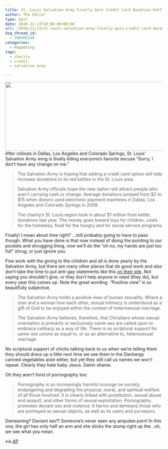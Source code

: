 ```yaml
---
title: St. Louis Salvation Army Finally Gets Credit Card Donation Kettles, Still Not Cool with Gay Stuff
author: The Editor
type: post
date: 2010-12-13T20:00:09+00:00
url: /2010/12/13/st-louis-salvation-army-finally-gets-credit-card-donation-kettles-still-not-cool-with-gay-stuff/
dsq_thread_id:
  - 190305240
categories:
  - Happening
tags:
  - charity
  - credit
  - salvation army

---
```

[<img class="aligncenter size-full wp-image-8198" title="credit-card-machine-kettle" src="http://media.punchingkitty.com/wordpress/2010/12/credit-card-machine-kettle.jpeg" alt="" width="600" height="219" />][1]After rollouts in Dallas, Los Angeles and Colorado Springs, St. Louis&#8217; Salvation Army wing is finally killing everyone&#8217;s favorite excuse &#8220;Sorry, I don&#8217;t have any change on me.&#8221;

> The Salvation Army is hoping that adding a credit card option will help increase donations to its red kettles in the St. Louis area.
> 
> Salvation Army officials hope the new option will attract people who aren&#8217;t carrying cash or change. Average donations jumped from $2 to $15 when donors used electronic payment machines in Dallas, Los Angeles and Colorado Springs in 2008.
> 
> The charity&#8217;s St. Louis region took in about $1 million from kettle donations last year. The money goes toward toys for children, coats for the homeless, food for the hungry and for social service programs.

Finally! I mean about time right? &#8230;still probably going to have to pass though. What you have done is that now instead of doing the pointing to our pockets and shrugging thing, now we&#8217;ll do the &#8220;oh no, my hands are just too full&#8221; shrug, or just ignore you.

Fine work with the giving to the children and all is done yearly by the Salvation Army, but there are many other places that do good work and also don&#8217;t take the time to put anti-gay statements like this <a href="http://www.salvationarmyusa.org/usn/www_usn_2.nsf/vw-dynamic-arrays/B6F3F4DF3150F5B585257434004C177D?openDocument&charset=utf-8" target="_blank">on their site</a>. Not saying you shouldn&#8217;t give, or they don&#8217;t help anyone in need (they do), but every year this comes up. Note the great wording. &#8220;Positive view&#8221; is so beautifully subjective.

> The Salvation Army holds a positive view of human sexuality. Where a man and a woman love each other, sexual intimacy is understood as a gift of God to be enjoyed within the context of heterosexual marriage.
> 
> The Salvation Army believes, therefore, that Christians whose sexual orientation is primarily or exclusively same-sex are called upon to embrace celibacy as a way of life. There is no scriptural support for same-sex unions as equal to, or as an alternative to, heterosexual marriage.

No scriptural support of chicks talking back to us when we&#8217;re telling them they should dress up a little next time we see them in the Dierbergs canned vegetables aisle either, but yet they still call us names we won&#8217;t repeat. Clearly they hate baby Jesus. Damn shame.

Oh they aren&#8217;t fond of pornography too:

> Pornography is an increasingly harmful scourge on society, endangering and degrading the physical, moral, and spiritual welfare of all those involved. It is clearly linked with prostitution, sexual abuse and assault, and other forms of sexual exploitation. Pornography promotes deviant sex and violence. It harms and demeans those who are portrayed as sexual objects, as well as its users and purveyors.

Demeaning? Deviant sex?! Someone&#8217;s never seen any amputee porn! In this one, the girl has only half an arm and she sticks the stump right up the&#8230;oh, we see what you mean.

via <a href="http://hosted.ap.org/dynamic/stories/M/MO_KETTLES_CREDIT_MOOL-?SITE=MOCAP&SECTION=HOME" target="_blank">AP</a>

 [1]: http://media.punchingkitty.com/wordpress/2010/12/credit-card-machine-kettle.jpeg